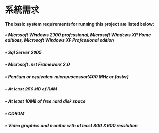 # 系統需求



#### The basic system requirements for running this project are listed below:

#### 

##### •	Microsoft Windows 2000 professional, Microsoft Windows XP Home editions, Microsoft Windows XP Professional edition

##### •	Sql Server 2005

##### •	Microsoft .net Framework 2.0

##### •	Pentium or equivalent microprocessor\(400 MHz or faster\)

##### •	At least 256 MB of RAM

##### •	At least 10MB of free hard disk space

##### •	CDROM

##### •	Video graphics and monitor with at least 800 X 600 resolution



